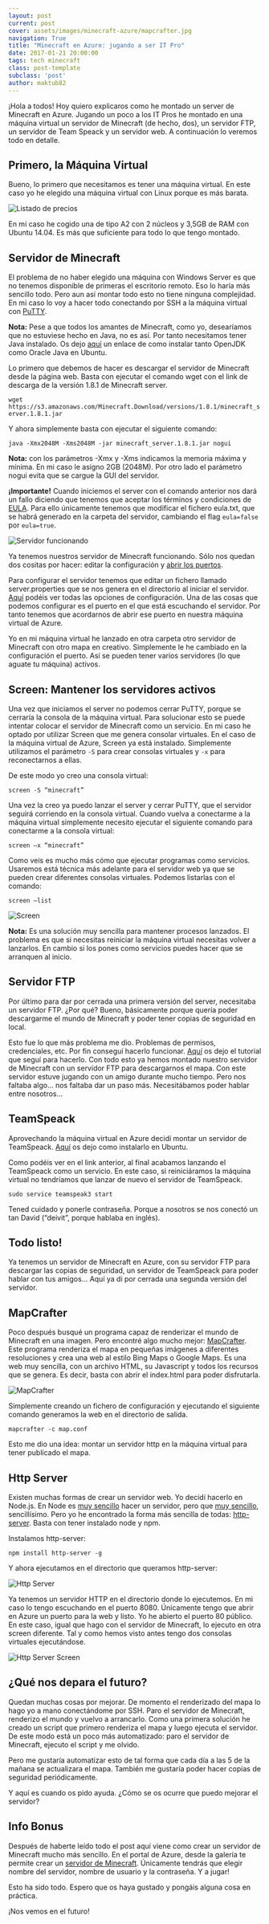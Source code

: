 ```yaml
---
layout: post
current: post
cover: assets/images/minecraft-azure/mapcrafter.jpg
navigation: True
title: "Minecraft en Azure: jugando a ser IT Pro"
date: 2017-01-21 20:00:00
tags: tech minecraft
class: post-template
subclass: 'post'
author: maktub82
---
```


¡Hola a todos! Hoy quiero explicaros como he montado un server de Minecraft en Azure. Jugando un poco a los IT Pros he montado en una máquina virtual un servidor de Minecraft (de hecho, dos), un servidor FTP, un servidor de Team Speack y un servidor web. A continuación lo veremos todo en detalle.

## Primero, la Máquina Virtual
Bueno, lo primero que necesitamos es tener una máquina virtual. En este caso yo he elegido una máquina virtual con Linux porque es más barata.

![Listado de precios](/assets/images/minecraft-azure/prices.jpg)

En mi caso he cogido una de tipo A2 con 2 núcleos y 3,5GB de RAM con Ubuntu 14.04. Es más que suficiente para todo lo que tengo montado.

## Servidor de Minecraft
El problema de no haber elegido una máquina con Windows Server es que no tenemos disponible de primeras el escritorio remoto. Eso lo haría más sencillo todo. Pero aun así montar todo esto no tiene ninguna complejidad. En mi caso lo voy a hacer todo conectando por SSH a la máquina virtual con [PuTTY](http://www.putty.org/).

**Nota:** Pese a que todos los amantes de Minecraft, como yo, desearíamos que no estuviese hecho en Java, no es así. Por tanto necesitamos tener Java instalado. Os dejo [aquí](http://www.ubuntu-guia.com/2012/04/instalar-oracle-java-7-en-ubuntu-1204.html) un enlace de como instalar tanto OpenJDK como Oracle Java en Ubuntu.

Lo primero que debemos de hacer es descargar el servidor de Minecraft desde la página web.
Basta con ejecutar el comando wget con el link de descarga de la versión 1.8.1 de Minecraft server.

`wget https://s3.amazonaws.com/Minecraft.Download/versions/1.8.1/minecraft_server.1.8.1.jar`

Y ahora simplemente basta con ejecutar el siguiente comando:

`java -Xmx2048M -Xms2048M -jar minecraft_server.1.8.1.jar nogui`

**Nota:** con los parámetros -Xmx y -Xms indicamos la memoria máxima y mínima. En mi caso le asigno 2GB (2048M). Por otro lado el parámetro nogui evita que se cargue la GUI del servidor.

**¡Importante!** Cuando iniciemos el server con el comando anterior nos dará un fallo diciendo que tenemos que aceptar los términos y condiciones de [EULA](https://account.mojang.com/documents/minecraft_eula). Para ello únicamente tenemos que modificar el fichero eula.txt, que se habrá generado en la carpeta del servidor, cambiando el flag `eula=false` por `eula=true`.

![Servidor funcionando](/assets/images/minecraft-azure/serverRun.jpg)

Ya tenemos nuestros servidor de Minecraft funcionando. Sólo nos quedan dos cositas por hacer: editar la configuración y [abrir los puertos](https://docs.microsoft.com/en-us/azure/virtual-machines/virtual-machines-windows-endpoints-in-resource-manager).

Para configurar el servidor tenemos que editar un fichero llamado server.properties que se nos genera en el directorio al iniciar el servidor. [Aquí](http://minecraft.gamepedia.com/Server.properties) podéis ver todas las opciones de configuración. Una de las cosas que podemos configurar es el puerto en el que está escuchando el servidor. Por tanto tenemos que acordarnos de abrir ese puerto en nuestra máquina virtual de Azure.

Yo en mi máquina virtual he lanzado en otra carpeta otro servidor de Minecraft con otro mapa en creativo. Simplemente le he cambiado en la configuración el puerto. Así se pueden tener varios servidores (lo que aguate tu máquina) activos.

## Screen: Mantener los servidores activos

Una vez que iniciamos el server no podemos cerrar PuTTY, porque se cerraría la consola de la máquina virtual. Para solucionar esto se puede intentar colocar el servidor de Minecraft como un servicio. En mi caso he optado por utilizar Screen que me genera consolar virtuales.
En el caso de la máquina virtual de Azure, Screen ya está instalado. Simplemente utilizamos el parámetro `-S` para crear consolas virtuales y `-x` para reconectarnos a ellas.

De este modo yo creo una consola virtual:

`screen -S “minecraft”`

Una vez la creo ya puedo lanzar el server y cerrar PuTTY, que el servidor seguirá corriendo en la consola virtual. Cuando vuelva a conectarme a la máquina virtual simplemente necesito ejecutar el siguiente comando para conectarme a la consola virtual:

`screen –x “minecraft”`

Como veis es mucho más cómo que ejecutar programas como servicios. Usaremos está técnica más adelante para el servidor web ya que se pueden crear diferentes consolas virtuales. Podemos listarlas con el comando:

`screen –list`

![Screen](/assets/images/minecraft-azure/screen.jpg)

**Nota:** Es una solución muy sencilla para mantener procesos lanzados. El problema es que si necesitas reiniciar la máquina virtual necesitas volver a lanzarlos. En cambio si los pones como servicios puedes hacer que se arranquen al inicio.

## Servidor FTP

Por último para dar por cerrada una primera versión del server, necesitaba un servidor FTP. ¿Por qué? Bueno, básicamente porque quería poder descargarme el mundo de Minecraft y poder tener copias de seguridad en local.

Esto fue lo que más problema me dio. Problemas de permisos, credenciales, etc. Por fin conseguí hacerlo funcionar. [Aquí](http://www.codechewing.com/library/configure-ftp-azure-linux-ubuntu-vm/) os dejo el tutorial que seguí para hacerlo.
Con todo esto ya hemos montado nuestro servidor de Minecraft con un servidor FTP para descargarnos el mapa. Con este servidor estuve jugando con un amigo durante mucho tiempo. Pero nos faltaba algo… nos faltaba dar un paso más. Necesitábamos poder hablar entre nosotros…

## TeamSpeack
Aprovechando la máquina virtual en Azure decidí montar un servidor de TeamSpeack. [Aquí](http://blog.bobbyallen.me/2014/01/11/setting-up-teamspeak-3-on-ubuntu-server-12-04-lts/) os dejo como instalarlo en Ubuntu.

Como podéis ver en el link anterior, al final acabamos lanzando el TeamSpeack como un servicio. En este caso, si reiniciáramos la máquina virtual no tendríamos que lanzar de nuevo el servidor de TeamSpeack.

`sudo service teamspeak3 start`

Tened cuidado y ponerle contraseña. Porque a nosotros se nos conectó un tan David (“deivit”, porque hablaba en inglés).

## Todo listo!
Ya tenemos un servidor de Minecraft en Azure, con su servidor FTP para descargar las copias de seguridad, un servidor de TeamSpeack para poder hablar con tus amigos… Aquí ya di por cerrada una segunda versión del servidor.

## MapCrafter

Poco después busqué un programa capaz de renderizar el mundo de Minecraft en una imagen. Pero encontré algo mucho mejor: [MapCrafter](http://mapcrafter.org/). Este programa renderiza el mapa en pequeñas imágenes a diferentes resoluciones y crea una web al estilo Bing Maps o Google Maps. Es una web muy sencilla, con un archivo HTML, su Javascript y todos los recursos que se genera. Es decir, basta con abrir el index.html para poder disfrutarla.

![MapCrafter](/assets/images/minecraft-azure/mapcrafter.jpg)

Simplemente creando un fichero de configuración y ejecutando el siguiente comando generamos la web en el directorio de salida.

`mapcrafter -c map.conf`

Esto me dio una idea: montar un servidor http en la máquina virtual para tener publicado el mapa.

## Http Server
Existen muchas formas de crear un servidor web. Yo decidí hacerlo en Node.js. En Node es [muy sencillo](http://community.logicalbricks.com/node/181) hacer un servidor, pero que [muy sencillo](http://blog.kevinchisholm.com/javascript/node-js/making-a-simple-http-server-with-node-js-part-i/), sencillísimo. Pero yo he encontrado la forma más sencilla de todas: [http-server](https://www.npmjs.com/package/http-server). Basta con tener instalado node y npm.

Instalamos http-server:

`npm install http-server -g`

Y ahora ejecutamos en el directorio que queramos http-server:

![Http Server](/assets/images/minecraft-azure/httpserver.jpg)

Ya tenemos un servidor HTTP en el directorio donde lo ejecutemos. En mi caso lo tengo escuchando en el puerto 8080. Únicamente tengo que abrir en Azure un puerto para la web y listo. Yo he abierto el puerto 80 público.
En este caso, igual que hago con el servidor de Minecraft, lo ejecuto en otra screen diferente. Tal y como hemos visto antes tengo dos consolas virtuales ejecutándose.

![Http Server Screen](/assets/images/minecraft-azure/screen.jpg)

## ¿Qué nos depara el futuro?
Quedan muchas cosas por mejorar. De momento el renderizado del mapa lo hago yo a mano conectándome por SSH. Paro el servidor de Minecraft, renderizo el mundo y vuelvo a arrancarlo. Como una primera solución he creado un script que primero renderiza el mapa y luego ejecuta el servidor. De este modo está un poco más automatizado: paro el servidor de Minecraft, ejecuto el script y me olvido.

Pero me gustaría automatizar esto de tal forma que cada día a las 5 de la mañana se actualizara el mapa. También me gustaría poder hacer copias de seguridad periódicamente.

Y aquí es cuando os pido ayuda. ¿Cómo se os ocurre que puedo mejorar el servidor?

## Info Bonus
Después de haberte leído todo el post aquí viene como crear un servidor de Minecraft mucho más sencillo. En el portal de Azure, desde la galería te permite crear un [servidor de Minecraft](http://azure.microsoft.com/en-us/marketplace/partners/microsoft/minecraftserver/). Únicamente tendrás que elegir nombre del servidor, nombre de usuario y la contraseña. Y a jugar!

Esto ha sido todo. Espero que os haya gustado y pongáis alguna cosa en práctica.

¡Nos vemos en el futuro!

